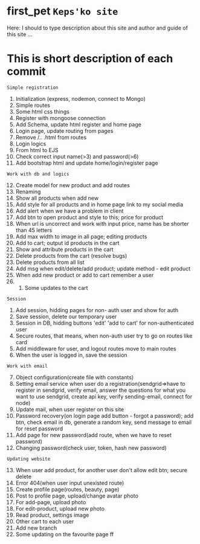 # first_pet `Keps'ko site`

Here: I should to type description about this site and author and guide of this site
...

# This is short description of each commit

`Simple registration`

1. Initialization (express, nodemon, connect to Mongo)
2. Simple routes
3. Some html css things
4. Register with mongoose connection
5. Add Schema, update html register and home page
6. Login page, update routing from pages
7. Remove /.. .html from routes
8. Login logics
9. From html to EJS
10. Check correct input name(>3) and password(>6)
11. Add bootstrap html and update home/login/register page

`Work with db and logics`

12. Create model for new product and add routes
13. Renaming
14. Show all products when add new
15. Add style for all products and in home page link to my social media
16. Add alert when we have a problem in client
17. Add btn to open product and style to this; price for product
18. When url is uncorrect and work with input price, name has be shorter than 45 letters
19. Add max width to image in all page; editing products
20. Add to cart; output id products in the cart
21. Show and attribute products in the cart
22. Delete products from the cart (resolve bugs)
23. Delete products from all list
24. Add msg when edit/delete/add product; update method - edit product
25. When add new product or add to cart remember a user
26. 1. Some updates to the cart

`Session`

1. Add session, hidding pages for non- auth user and show for auth
2. Save session, delete our temporary user
3. Session in DB, hidding buttons 'edit' 'add to cart' for non-authenticated user
4. Secure routes, that means, when non-auth user try to go on routes like card
5. Add middleware for user, and logout routes move to main routes
6. When the user is logged in, save the session

`Work with email`

7. Object configuration(create file with constants)
8. Setting email service when user do a registration(sendgrid=>have to register in sendgrid, verify email, answer the questions for what you want to use sendgrid, create api key, verify sending-email, connect for node)
9. Update mail, when user register on this site
10. Password recovery(on login page add button - forgot a password); add btn, check email in db, generate a random key, send message to email for reset password
11. Add page for new password(add route, when we have to reset password)
12. Changing password(check user, token, hash new password)

`Updating website`

13. When user add product, for another user don't allow edit btn; secure delete
14. Error 404(when user input unexisted route)
15. Create profile page(routes, beauty, page)
16. Post to profile page, upload/change avatar photo
17. For add-page, upload photo
18. For edit-product, upload new photo
19. Read product, settings image
20. Other cart to each user
21. Add new branch
22. Some updating on the favourite page
    ff

<!-- `Deploy` -->
<!-- 1.Secure keys -->
